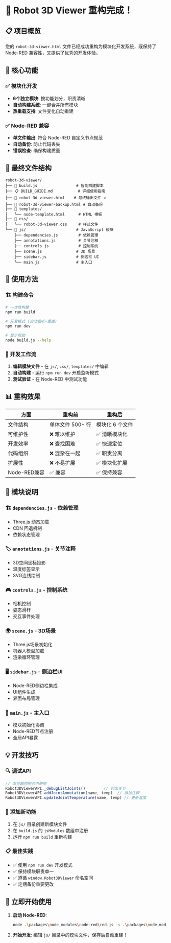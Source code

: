 # 🎉 Robot 3D Viewer 重构完成！

## 📋 项目概览

您的 `robot-3d-viewer.html` 文件已经成功重构为模块化开发系统，既保持了 Node-RED 兼容性，又提供了优秀的开发体验。

## 🚀 核心功能

### ✅ 模块化开发
- **6个独立模块**: 按功能划分，职责清晰
- **自动构建系统**: 一键合并所有模块
- **热重载支持**: 文件变化自动重建

### ✅ Node-RED 兼容
- **单文件输出**: 符合 Node-RED 自定义节点规范
- **自动备份**: 防止代码丢失
- **错误检查**: 确保构建质量

## 📁 最终文件结构

```
robot-3d-viewer/
├── 🔧 build.js                 # 智能构建脚本
├── 📋 BUILD_GUIDE.md           # 详细使用指南
├── 📄 robot-3d-viewer.html    # 最终输出文件 ⭐
├── 💾 robot-3d-viewer-backup.html # 自动备份
├── 📁 templates/
│   └── node-template.html      # HTML 模板
├── 🎨 css/
│   └── robot-3d-viewer.css     # 样式文件
└── 📜 js/                      # JavaScript 模块
    ├── dependencies.js         # 依赖管理
    ├── annotations.js          # 关节注释
    ├── controls.js             # 控制系统
    ├── scene.js               # 3D 场景
    ├── sidebar.js             # 侧边栏 UI
    └── main.js                # 主入口
```

## 🎯 使用方法

### 🏗️ 构建命令

```bash
# 一次性构建
npm run build

# 开发模式 (自动监听+重建)
npm run dev

# 显示帮助
node build.js --help
```

### 🔄 开发工作流

1. **编辑模块文件** - 在 `js/`, `css/`, `templates/` 中编辑
2. **自动构建** - 运行 `npm run dev` 开启监听模式  
3. **测试验证** - 在 Node-RED 中测试功能

## 📊 重构效果

| 方面 | 重构前 | 重构后 |
|------|--------|--------|
| 文件结构 | 单体文件 500+ 行 | 模块化 6 个文件 |
| 可维护性 | ❌ 难以维护 | ✅ 清晰模块化 |
| 开发效率 | ❌ 查找困难 | ✅ 快速定位 |
| 代码组织 | ❌ 混杂在一起 | ✅ 职责分离 |
| 扩展性 | ❌ 不易扩展 | ✅ 模块化扩展 |
| Node-RED兼容 | ✅ 兼容 | ✅ 保持兼容 |

## 🔧 模块说明

### 🏗️ `dependencies.js` - 依赖管理
- Three.js 动态加载
- CDN 回退机制
- 依赖状态管理

### 🏷️ `annotations.js` - 关节注释
- 3D空间坐标投影
- 温度标签显示
- SVG连线绘制

### 🎮 `controls.js` - 控制系统
- 相机控制
- 姿态滑杆
- 交互事件处理

### 🌍 `scene.js` - 3D场景
- Three.js场景初始化
- 机器人模型加载
- 渲染循环管理

### 🖥️ `sidebar.js` - 侧边栏UI
- Node-RED侧边栏集成
- UI组件生成
- 界面布局管理

### 🚀 `main.js` - 主入口
- 模块初始化协调
- Node-RED节点注册
- 全局API暴露

## 💡 开发技巧

### 🔍 调试API
```javascript
// 浏览器控制台中使用
Robot3DViewerAPI._debugListJoints()        // 列出关节
Robot3DViewerAPI.addJointAnnotation(name, temp)  // 添加注释
Robot3DViewerAPI.updateJointTemperature(name, temp) // 更新温度
```

### 🎯 添加新功能
1. 在 `js/` 目录创建新模块文件
2. 在 `build.js` 的 `jsModules` 数组中注册
3. 运行 `npm run build` 重新构建

### 📋 最佳实践
- ✅ 使用 `npm run dev` 开发模式
- ✅ 保持模块职责单一
- ✅ 遵循 `window.Robot3DViewer` 命名空间
- ✅ 定期备份重要更改

## 🎉 立即开始使用

1. **启动 Node-RED**:
   ```bash
   node .\packages\node_modules\node-red\red.js -s .\packages\node_modules\node-red\settings.js -u .\data\
   ```

2. **开始开发**: 编辑 `js/` 目录中的模块文件，保存后自动重建！

